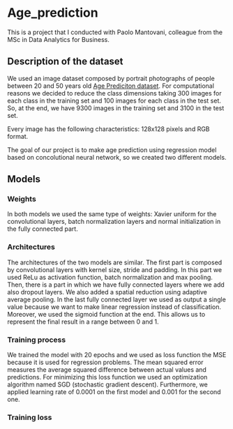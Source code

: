 # Age_prediction
This is a project that I conducted with Paolo Mantovani, colleague from the MSc in Data Analytics for Business.

## Description of the dataset

We used an image dataset composed by portrait photographs of people between 20 and 50 years old [Age Prediciton dataset](https://www.kaggle.com/datasets/mariafrenti/age-prediction).
For computational reasons we decided to reduce the class dimensions taking 300 images for each class in the training set and 100 images for each class in the test set. So, at the end, we have 9300 images in the training set and 3100 in the test set.

Every image has the following characteristics: 128x128 pixels and RGB format.

The goal of our project is to make age prediction using regression model based on concolutional neural network, so we created two different models.

## Models

### Weights

In both models we used the same type of weights: Xavier uniform for the convolutional layers, batch normalization layers and normal initialization in the fully connected part.

### Architectures

The architectures of the two models are similar. The first part is composed by convolutional layers with kernel size, stride and padding. In this part we used ReLu as activation function, batch normalization and max pooling. Then, there is a part in which we have fully connected layers where we add also dropout layers. We also added a spatial reduction using adaptive average pooling. In the last fully connected layer we used as output a single value because we want to make linear regression instead of classification. Moreover, we used the sigmoid function at the end. This allows us to represent the final result in a range between 0 and 1.

### Training process

We trained the model with 20 epochs and we used as loss function the MSE because it is used for regression problems. The mean squared error measures the average squared difference between actual values and predictions. For minimizing this loss function we used an optimization algorithm named SGD (stochastic gradient descent).
Furthermore, we applied learning rate of 0.0001 on the first model and 0.001 for the second one.

### Training loss






